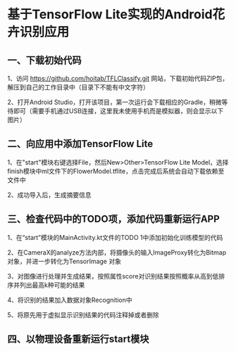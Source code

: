 # 基于TensorFlow Lite实现的Android花卉识别应用
## 一、下载初始代码
1、访问 https://github.com/hoitab/TFLClassify.git 网站，下载初始代码ZIP包，解压到自己的工作目录中（目录下不能有中文字符）

2、打开Android Studio，打开该项目，第一次运行会下载相应的Gradle，稍微等待即可（需要手机通过USB连接，这里我未使用手机而是模拟器，则会显示以下图片）

## 二、向应用中添加TensorFlow Lite
1、在"start"模块右键选择File，然后New>Other>TensorFlow Lite Model，选择finish模块中ml文件下的FlowerModel.tflite，点击完成后系统会自动下载依赖至文件中

2、成功导入后，生成摘要信息

## 三、检查代码中的TODO项，添加代码重新运行APP
1、在“start”模块的MainActivity.kt文件的TODO 1中添加初始化训练模型的代码

2、在CameraX的analyze方法内部，将摄像头的输入ImageProxy转化为Bitmap对象，并进一步转化为TensorImage 对象

3、对图像进行处理并生成结果，按照属性score对识别结果按照概率从高到低排序并列出最高k种可能的结果

4、将识别的结果加入数据对象Recognition中

5、将原先用于虚拟显示识别结果的代码注释掉或者删除

## 四、以物理设备重新运行start模块
